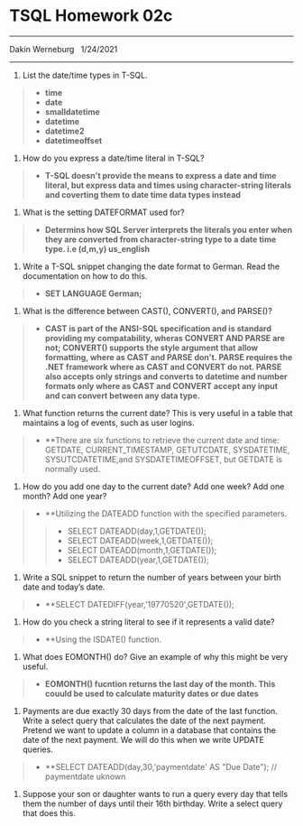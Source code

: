 # TSQL Homework 02c

---
Dakin Werneburg  
1/24/2021

---

1. List the date/time types in T-SQL.
> - **time**
> - **date**
> - **smalldatetime**
> - **datetime**
> - **datetime2**
> - **datetimeoffset**

1. How do you express a date/time literal in T-SQL?
> - **T-SQL doesn’t provide the means to express a date and time literal, but express data and times  using character-string literals and coverting them to date time data types instead**

1. What is the setting DATEFORMAT used for?
> - **Determins how SQL Server interprets the literals you enter when they are converted from character-string type to a date time type. i.e (d,m,y) us_english**

1. Write a T-SQL snippet changing the date format to German. Read the documentation on how to do this.
> - **SET LANGUAGE German;**

1. What is the difference between CAST(), CONVERT(), and PARSE()?
> - **CAST is part of the ANSI-SQL specification and is standard providing my compatability, wheras CONVERT AND PARSE are not; CONVERT() supports the style argument that allow formatting, where as CAST and PARSE don't.  PARSE requires the .NET framework where as CAST and CONVERT do not.  PARSE also accepts only strings and converts to datetime and number formats only where as CAST and CONVERT accept any input and can convert between any data type.**

1. What function returns the current date? This is very useful in a table that maintains a log of events, such as user logins.
> - **There are six functions to retrieve the current date and time: GETDATE, CURRENT_TIMESTAMP, GETUTCDATE, SYSDATETIME, SYSUTCDATETIME,and SYSDATETIMEOFFSET, but GETDATE is normally used.

1. How do you add one day to the current date? Add one week? Add one month? Add one year?
> - **Utilizing the DATEADD function with the specified parameters.  
>> - SELECT DATEADD(day,1,GETDATE());
>> - SELECT DATEADD(week,1,GETDATE());
>> - SELECT DATEADD(month,1,GETDATE());
>> - SELECT DATEADD(year,1,GETDATE());

1. Write a SQL snippet to return the number of years between your birth date and today’s date.
> - **SELECT DATEDIFF(year,'19770520',GETDATE());

1. How do you check a string literal to see if it represents a valid date?
> - **Using the ISDATE() function.

1. What does EOMONTH() do? Give an example of why this might be very useful.
> - **EOMONTH() fucntion returns the last day of the month.  This couuld be used to calculate maturity dates or due dates**

1. Payments are due exactly 30 days from the date of the last function. Write a select query that calculates the date of the next payment. Pretend we want to update a column in a database that contains the date of the next payment. We will do this when we write UPDATE queries.
> - **SELECT DATEADD(day,30,'paymentdate' AS "Due Date");  // paymentdate uknown

1. Suppose your son or daughter wants to run a query every day that tells them the number of days until their 16th birthday. Write a select query that does this.
